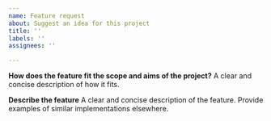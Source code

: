 ```yaml
---
name: Feature request
about: Suggest an idea for this project
title: ''
labels: ''
assignees: ''

---
```


**How does the feature fit the scope and aims of the project?**
A clear and concise description of how it fits.

**Describe the feature**
A clear and concise description of the feature. Provide examples of similar implementations elsewhere.
